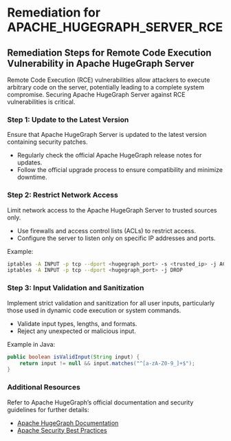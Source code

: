 # Remediation for APACHE_HUGEGRAPH_SERVER_RCE

## Remediation Steps for Remote Code Execution Vulnerability in Apache HugeGraph Server

Remote Code Execution (RCE) vulnerabilities allow attackers to execute arbitrary code on the server, potentially leading to a complete system compromise. Securing Apache HugeGraph Server against RCE vulnerabilities is critical.

### Step 1: Update to the Latest Version
Ensure that Apache HugeGraph Server is updated to the latest version containing security patches.

- Regularly check the official Apache HugeGraph release notes for updates.
- Follow the official upgrade process to ensure compatibility and minimize downtime.

### Step 2: Restrict Network Access
Limit network access to the Apache HugeGraph Server to trusted sources only.

- Use firewalls and access control lists (ACLs) to restrict access.
- Configure the server to listen only on specific IP addresses and ports.

Example:
```bash
iptables -A INPUT -p tcp --dport <hugegraph_port> -s <trusted_ip> -j ACCEPT
iptables -A INPUT -p tcp --dport <hugegraph_port> -j DROP
```

### Step 3: Input Validation and Sanitization
Implement strict validation and sanitization for all user inputs, particularly those used in dynamic code execution or system commands.

- Validate input types, lengths, and formats.
- Reject any unexpected or malicious input.

Example in Java:
```java
public boolean isValidInput(String input) {
    return input != null && input.matches("^[a-zA-Z0-9_]+$");
}
```


### Additional Resources
Refer to Apache HugeGraph’s official documentation and security guidelines for further details:
- [Apache HugeGraph Documentation](https://hugegraph.apache.org/)
- [Apache Security Best Practices](https://www.apache.org/security/)


